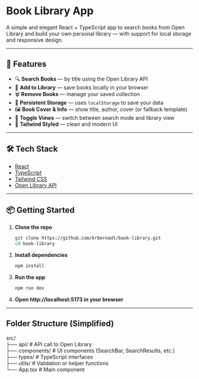 # Book Library App

A simple and elegant React + TypeScript app to search books from Open Library and build your own personal library — with support for local storage and responsive design.


---

## 🚀 Features

- 🔍 **Search Books** — by title using the Open Library API
- 📘 **Add to Library** — save books locally in your browser
- 🗑️ **Remove Books** — manage your saved collection
- 💾 **Persistent Storage** — uses `localStorage` to save your data
- 🖼️ **Book Cover & Info** — show title, author, cover (or fallback template)
- 🧭 **Toggle Views** — switch between search mode and library view
- 🌈 **Tailwind Styled** — clean and modern UI

---

## 🛠️ Tech Stack

- [React](https://reactjs.org/)
- [TypeScript](https://www.typescriptlang.org/)
- [Tailwind CSS](https://tailwindcss.com/)
- [Open Library API](https://openlibrary.org/developers/api)

---

## 📦 Getting Started

1. **Clone the repo**
   ```bash
   git clone https://github.com/krbernadt/book-library.git
   cd book-library
   
2. **Install dependencies**
   ```bash
   npm install

3. **Run the app**
   ```bash
   npm run dev

4. **Open http://localhost:5173 in your browser**

---

## Folder Structure (Simplified)

src/  
├── api/              # API call to Open Library  
├── components/       # UI components (SearchBar, SearchResults, etc.)  
├── types/            # TypeScript interfaces  
├── utils/            # Validation or helper functions  
└── App.tsx           # Main component

  

